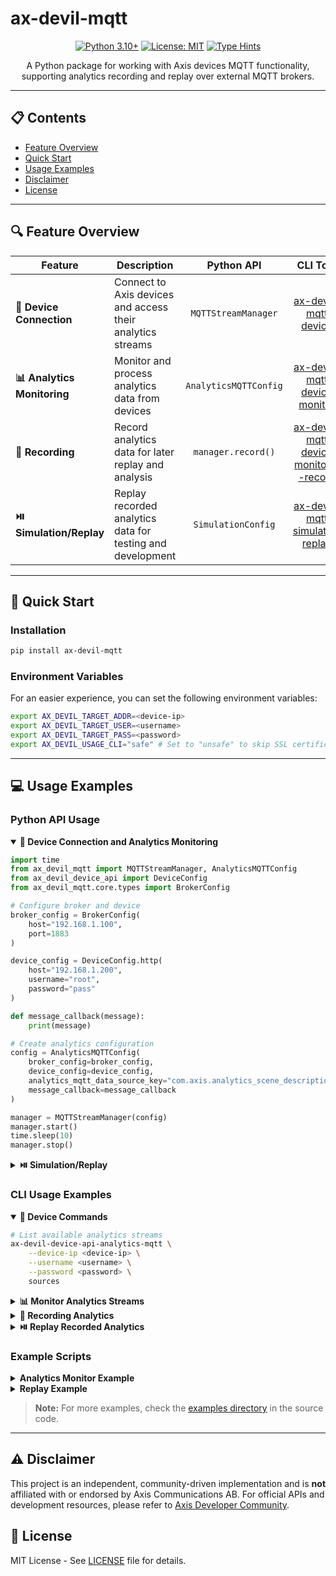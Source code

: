 # ax-devil-mqtt

<div align="center">

[![Python 3.10+](https://img.shields.io/badge/python-3.10+-blue.svg)](https://www.python.org/downloads/)
[![License: MIT](https://img.shields.io/badge/License-MIT-yellow.svg)](https://opensource.org/licenses/MIT)
[![Type Hints](https://img.shields.io/badge/Type%20Hints-Strict-brightgreen.svg)](https://www.python.org/dev/peps/pep-0484/)

A Python package for working with Axis devices MQTT functionality, supporting analytics recording and replay over external MQTT brokers.

</div>

---

## 📋 Contents

- [Feature Overview](#-feature-overview)
- [Quick Start](#-quick-start)
- [Usage Examples](#-usage-examples)
- [Disclaimer](#-disclaimer)
- [License](#-license)

---

## 🔍 Feature Overview

<table>
  <thead>
    <tr>
      <th>Feature</th>
      <th>Description</th>
      <th align="center">Python API</th>
      <th align="center">CLI Tool</th>
    </tr>
  </thead>
  <tbody>
    <tr>
      <td><b>🔌 Device Connection</b></td>
      <td>Connect to Axis devices and access their analytics streams</td>
      <td align="center"><code>MQTTStreamManager</code></td>
      <td align="center"><a href="#device-commands">ax-devil-mqtt device</a></td>
    </tr>
    <tr>
      <td><b>📊 Analytics Monitoring</b></td>
      <td>Monitor and process analytics data from devices</td>
      <td align="center"><code>AnalyticsMQTTConfig</code></td>
      <td align="center"><a href="#monitor-analytics">ax-devil-mqtt device monitor</a></td>
    </tr>
    <tr>
      <td><b>💾 Recording</b></td>
      <td>Record analytics data for later replay and analysis</td>
      <td align="center"><code>manager.record()</code></td>
      <td align="center"><a href="#recording-analytics">ax-devil-mqtt device monitor --record</a></td>
    </tr>
    <tr>
      <td><b>⏯️ Simulation/Replay</b></td>
      <td>Replay recorded analytics data for testing and development</td>
      <td align="center"><code>SimulationConfig</code></td>
      <td align="center"><a href="#replay-analytics">ax-devil-mqtt simulation replay</a></td>
    </tr>
  </tbody>
</table>

---

## 🚀 Quick Start

### Installation

```bash
pip install ax-devil-mqtt
```

### Environment Variables
For an easier experience, you can set the following environment variables:
```bash
export AX_DEVIL_TARGET_ADDR=<device-ip>
export AX_DEVIL_TARGET_USER=<username>
export AX_DEVIL_TARGET_PASS=<password>
export AX_DEVIL_USAGE_CLI="safe" # Set to "unsafe" to skip SSL certificate verification for CLI calls
```

---

## 💻 Usage Examples

### Python API Usage

<details open>
<summary><b>🔌 Device Connection and Analytics Monitoring</b></summary>
<p>

```python
import time
from ax_devil_mqtt import MQTTStreamManager, AnalyticsMQTTConfig
from ax_devil_device_api import DeviceConfig
from ax_devil_mqtt.core.types import BrokerConfig

# Configure broker and device
broker_config = BrokerConfig(
    host="192.168.1.100",
    port=1883
)

device_config = DeviceConfig.http(
    host="192.168.1.200",
    username="root",
    password="pass"
)

def message_callback(message):
    print(message)

# Create analytics configuration
config = AnalyticsMQTTConfig(
    broker_config=broker_config,
    device_config=device_config,
    analytics_mqtt_data_source_key="com.axis.analytics_scene_description.v0.beta#1",
    message_callback=message_callback
)

manager = MQTTStreamManager(config)
manager.start()
time.sleep(10)
manager.stop()
```
</p>
</details>

<details>
<summary><b>⏯️ Simulation/Replay</b></summary>
<p>

```python
import time
from ax_devil_mqtt import MQTTStreamManager, SimulationConfig

def message_callback(message):
    print(message)

# Create simulation configuration
config = SimulationConfig(
    recording_file="recordings/device_recording.jsonl",
    message_callback=message_callback
)

# Create and start the manager
manager = MQTTStreamManager(config)
manager.start()
time.sleep(10)
manager.stop()
```
</p>
</details>

### CLI Usage Examples

<details open>
<summary><a name="device-commands"></a><b>🔌 Device Commands</b></summary>
<p>

```bash
# List available analytics streams
ax-devil-device-api-analytics-mqtt \
    --device-ip <device-ip> \
    --username <username> \
    --password <password> \
    sources
```
</p>
</details>

<details>
<summary><a name="monitor-analytics"></a><b>📊 Monitor Analytics Streams</b></summary>
<p>

```bash
# Monitor analytics streams
ax-devil-mqtt device monitor \
    --device-ip <device-ip> \
    --username <username> \
    --password <password> \
    --broker <broker-ip> \
    --port 1883 \
    --streams "com.axis.analytics_scene_description.v0.beta#1" \
    --duration 3600
```
</p>
</details>

<details>
<summary><a name="recording-analytics"></a><b>💾 Recording Analytics</b></summary>
<p>

```bash
# Monitor and record analytics streams
ax-devil-mqtt device monitor \
    --device-ip <device-ip> \
    --username <username> \
    --password <password> \
    --broker <broker-ip> \
    --port 1883 \
    --streams "com.axis.analytics_scene_description.v0.beta#1" \
    --record \
    --duration 3600
```
</p>
</details>

<details>
<summary><a name="replay-analytics"></a><b>⏯️ Replay Recorded Analytics</b></summary>
<p>

```bash
# Replay recorded analytics
ax-devil-mqtt simulation replay recordings/device_recording.jsonl
```
</p>
</details>

### Example Scripts

<details>
<summary><b>Analytics Monitor Example</b></summary>
<p>

```bash
python src/ax_devil_mqtt/examples/analytics_monitor.py --host <broker-ip>
```
</p>
</details>

<details>
<summary><b>Replay Example</b></summary>
<p>

```bash
python src/ax_devil_mqtt/examples/replay.py recordings/device_recording.jsonl
```
</p>
</details>

> **Note:** For more examples, check the [examples directory](src/ax_devil_mqtt/examples) in the source code.

---

## ⚠️ Disclaimer

This project is an independent, community-driven implementation and is **not** affiliated with or endorsed by Axis Communications AB. For official APIs and development resources, please refer to [Axis Developer Community](https://www.axis.com/en-us/developer).

## 📄 License

MIT License - See [LICENSE](LICENSE) file for details.
